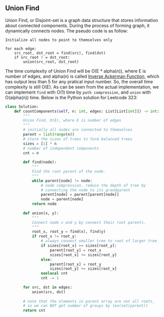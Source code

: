 ## Union Find
Union Find, or Disjoint-set is a graph data structure that stores information about connected components. During the process of forming graph, it dynamically connects nodes. The pseudo code is as follow:
```
Initialize all nodes to point to themselves only

for each edge:
    src_root, dst_root = find(src), find(dst)
    if src_root ! = dst_root:
        union(src_root, dst_root)
```
The time complexity of Union Find will be O(E * alpha(n)), where E is number of edges, and alpha(n) is called [Inverse Ackerman Function](https://en.wikipedia.org/wiki/Ackermann_function#Inverse), which has output less than 5 for any pratical input number. So, the overall time complexity is still O(E). As can be seen from the actual implementation, we can implement `find` with O(1) time by `path compression`,  and `union` with O(alpha(n)) time. Below is the Python solution for Leetcode 323:
```python
class Solution:
    def countComponents(self, n: int, edges: List[List[int]]) -> int:
        """
        Union Find, O(E), where E is number of edges
        """
        # initially all nodes are connected to themselves
        parent = list(range(n))
        # store the sizes of trees to form balanced trees
        sizes = [1] * n
        # number of independent components
        cnt = n
        
        def find(node):
            """
            Find the root parent of the node.
            """
            while parent[node] != node:
                # node compression, reduce the depth of tree by
                # connecting the node to its grandparent
                parent[node] = parent[parent[node]]
                node = parent[node]
            return node
        
        def union(x, y):
            """
            Connect node x and y by connect their root parents.
            """
            root_x, root_y = find(x), find(y)
            if root_x != root_y:
                # always connect smaller tree to root of larger tree
                if sizes[root_x] >= sizes[root_y]:
                    parent[root_y] = root_x
                    sizes[root_x] += sizes[root_y]
                else:
                    parent[root_x] = root_y
                    sizes[root_y] += sizes[root_x]
                nonlocal cnt
                cnt -= 1
                    
        for src, dst in edges:
            union(src, dst)
        
        # note that the elements in parent array are not all roots,
        # so we can NOT get number of groups by len(set(parent))
        return cnt
``` 